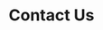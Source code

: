 ---
title: "Contact Us"
hero:
  title: "Get In Touch"
  background_image: "/images/bg/home-2.jpg"
content_blocks:
  - _bookshop_name: "contact_form"
    preheading: "We are Professionals"
    heading: "Do not hesitate to contact with us for any kind of information"
    form_heading: "Leave Us A Message"
    address: "4228 Black Eagle Ave, Cedar Lakes, Randburg, 2125, South Africa"
    email: info@zenkosinvestment.com
    phone: +27 79 534 2092
    # facebook: themefisher
    # twitter: themefisher
    linkedin: kossi-toulassi-61845462
  - _bookshop_name: "map"
    latitude: -26.0073746
    longitude: 27.9898338
    name: "Zenkos Investments"
---